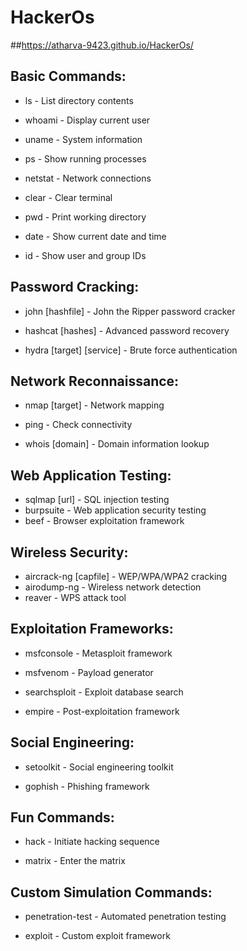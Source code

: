 # HackerOs

##https://atharva-9423.github.io/HackerOs/


## Basic Commands:

- ls - List directory contents

- whoami - Display current user

- uname - System information

- ps - Show running processes

- netstat - Network connections

- clear - Clear terminal

- pwd - Print working directory

- date - Show current date and time

- id - Show user and group IDs

## Password Cracking:

- john [hashfile] - John the Ripper password cracker

- hashcat [hashes] - Advanced password recovery

- hydra [target] [service] - Brute force authentication

## Network Reconnaissance:

- nmap [target] - Network mapping

- ping - Check connectivity

- whois [domain] - Domain information lookup

## Web Application Testing:

- sqlmap [url] - SQL injection testing
- burpsuite - Web application security testing
- beef - Browser exploitation framework

## Wireless Security:

- aircrack-ng [capfile] - WEP/WPA/WPA2 cracking
- airodump-ng - Wireless network detection
- reaver - WPS attack tool

## Exploitation Frameworks:

- msfconsole - Metasploit framework

- msfvenom - Payload generator

- searchsploit - Exploit database search

- empire - Post-exploitation framework

## Social Engineering:

- setoolkit - Social engineering toolkit

- gophish - Phishing framework

## Fun Commands:

- hack - Initiate hacking sequence

- matrix - Enter the matrix

## Custom Simulation Commands:

- penetration-test - Automated penetration testing

- exploit - Custom exploit framework
